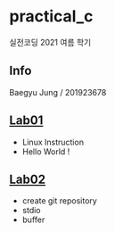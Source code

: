 # practical_c

실전코딩 2021 여름 학기

## Info

Baegyu Jung / 201923678

## [Lab01](https://git.ajou.ac.kr/baegyu3/practical_c/-/tree/master/lab01)
* Linux Instruction
* Hello World !
## [Lab02](https://git.ajou.ac.kr/baegyu3/practical_c/-/tree/master/lab02)
* create git repository
* stdio
* buffer

